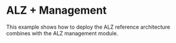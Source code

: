 # ALZ + Management

This example shows how to deploy the ALZ reference architecture combines with the ALZ management module.

